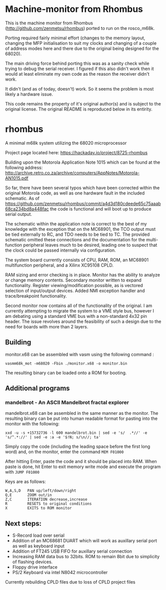 # Machine-monitor from Rhombus 

This is the machine monitor from Rhombus (http://github.com/zenmetsu/rhombus) ported to run on the rosco_m68k.

Porting required fairly minimal effort (changes to the memory layout, changing the MFP initialisation to suit
my clocks and changing of a couple of address modes here and there due to the original being designed for
the 68020).

The main driving force behind porting this was as a sanity check while trying to debug the serial receiver.
I figured if this also didn't work then it would at least eliminate my own code as the reason the receiver
didn't work.

It didn't (and as of today, doesn't) work. So it seems the problem is most likely a hardware issue.

This code remains the property of it's original author(s) and is subject to the original license.
The original README is reproduced below in its entirity.

# rhombus

A minimal m68k system utilizing the 68020 microprocessor 

Project page located here: https://hackaday.io/project/8725-rhombus

Building upon the Motorola Application Note 1015 which can be found at the following address:
http://archive.retro.co.za/archive/computers/AppNotes/Motorola-AN1015.pdf

So far, there have been several typos which have been corrected within the original Motorola code, 
as well as one hardware fault in the included schematic.
As of https://github.com/zenmetsu/rhombus/commit/a4d3d180cdeede65c75aaab68ca234bd8a448fac   the code
is functional and will boot up to produce serial output.

The schematic within the application note is correct to the best of my knowledge with the exception
that on the MC68901, the TCO output must be tied externally to RC, and TDO needs to be tied to TC.
The provided schematic omitted these connections and the documentation for the multi-function peripheral
leaves much to be desired, leading one to suspect that the clock could be passed internally 
via configuration.

The system board currently consists of CPU, RAM, ROM, an MC68901 multifunction peripheral, and a Xilinx XC95108 CPLD.

RAM sizing and error checking is in place.  Monitor has the ability to analyze or change memory contents.
Secondary monitor written to expand functionality.  Register viewing/modification possible, as is vectored
selection of input/output devices.  Added NMI exception handler and trace/breakpoint functionality.

Second monitor now contains all of the functionality of the original.  I am currently attempting to migrate the system to a VME style bus, however I am debating using a standard VME bus with a non-standard 4x32 pin header.  The issue revolves around the feasibility of such a design due to the need for boards with more than 2 layers.

## Building

monitor.x68 can be assembled with vasm using the following command :

`vasmm68k_mot -m68020 -Fbin ./monitor.x68 -o monitor.bin`

The resulting binary can be loaded onto a ROM for booting.

## Additional programs
### mandelbrot - An ASCII Mandelbrot fractal explorer

mandelbrot.x68 can be assembled in the same manner as the monitor.  The resulting binary can be put into human readable format for pasting into the monitor with the following:

`xxd -u -s +15732736 -l 600 mandelbrot.bin | sed -e 's/  .*//' -e 's/^.*://' | sed -e :a -e '$!N; s/\n//; ta'`

Simply copy the code (including the leading space before the first long word) and, on the monitor, enter the command `MEM F01000`

After hitting Enter, paste the code and it should be placed into RAM.  When paste is done, hit Enter to exit memory write mode and execute the program with `JUMP F01000`

Keys are as follows:
```
W,A,S,D   PAN up/left/down/right
Q,E       ZOOM out/in
Z,C       ITERATION decrease,increase
R         RESETS to original conditions
X         EXITS to ROM monitor
```

## Next steps:

- S-Record load over serial
- Addition of an MC68681 DUART which will work as auxillary serial port as well as keyboard input
- Addition of FT245 USB FIFO for auxillary serial connection
- Increasing RAM data bus to 32bits.  ROM to remain 8bit due to simplicity of flashing devices.
- Floppy drive interface
- PS/2 Keyboard via intel N8042 microcontroller

Currently rebuilding CPLD files due to loss of CPLD project files
